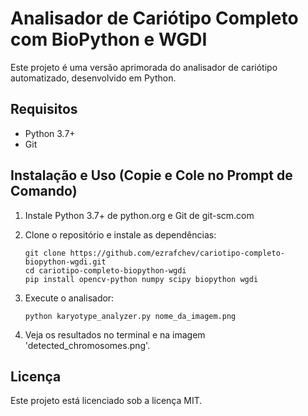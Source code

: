 # Analisador de Cariótipo Completo com BioPython e WGDI

Este projeto é uma versão aprimorada do analisador de cariótipo automatizado, desenvolvido em Python.

## Requisitos

- Python 3.7+
- Git

## Instalação e Uso (Copie e Cole no Prompt de Comando)

1. Instale Python 3.7+ de python.org e Git de git-scm.com

2. Clone o repositório e instale as dependências:

   ```
   git clone https://github.com/ezrafchev/cariotipo-completo-biopython-wgdi.git
   cd cariotipo-completo-biopython-wgdi
   pip install opencv-python numpy scipy biopython wgdi
   ```

3. Execute o analisador:

   ```
   python karyotype_analyzer.py nome_da_imagem.png
   ```

4. Veja os resultados no terminal e na imagem 'detected_chromosomes.png'.

## Licença

Este projeto está licenciado sob a licença MIT.
